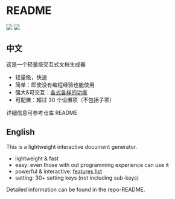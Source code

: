 # README
![](https://img.shields.io/badge/LICENSE-MIT-lightgrey) ![](https://img.shields.io/badge/Doctree-v1.5-green)

## 中文
这是一个轻量级交互式文档生成器
* 轻量级，快速
* 简单：即使没有编程经验也能使用
* 强大&可交互：[各式各样的功能](zh/features.md)
* 可配置：超过 30 个设置项（不包括子项）

详细信息可参考仓库 README

## English
This is a lightweight interactive document generator.
* lightweight & fast
* easy: even those with out programming experience can use it
* powerful & interactive: [features list](https://juliaroadmap.github.io/DoctreePages.jl/docs/en/features.html)
* setting: 30+ setting keys (not including sub-keys)

Detailed information can be found in the repo-README.
